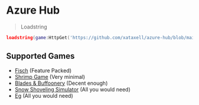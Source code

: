 # Azure Hub
> Loadstring
```lua
loadstring(game:HttpGet('https://github.com/xataxell/azure-hub/blob/main/loader.luau?raw=true'))()
```
## Supported Games
- [Fisch](https://www.roblox.com/games/16732694052/Fisch) (Feature Packed)
- [Shrimp Game](https://www.roblox.com/games/7606564092/MINGLE-Shrimp-Game) (Very minimal)
- [Blades & Buffoonery](https://www.roblox.com/games/117701570624742/Blades-Buffoonery) (Decent enough)
- [Snow Shoveling Simulator](https://www.roblox.com/games/1252559098/Snow-Shoveling-Simulator) (All you would need)
- [Eg](https://www.roblox.com/games/2747834912/Eg) (All you would need)
